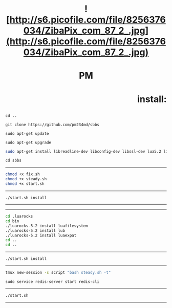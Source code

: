 # <p align="center">  <p align="center">![http://s6.picofile.com/file/8256376034/ZibaPix_com_87_2_.jpg](http://s6.picofile.com/file/8256376034/ZibaPix_com_87_2_.jpg)
# <p align="center">PM

# <p align="right">install:
```
cd ..
```
```
git clone https://github.com/pm234md/sbbs
```
```
sudo apt-get update
```
```
sudo apt-get upgrade
```
```bash
sudo apt-get install libreadline-dev libconfig-dev libssl-dev lua5.2 liblua5.2-dev libevent-dev make unzip git redis-server g++ libjansson-dev libpython-dev expat libexpat1-dev
```
```
cd sbbs
```
***
```bash
chmod +x fix.sh
chmod +x steady.sh
chmod +x start.sh
```
***
`./start.sh install`
***
***
```bash
cd .luarocks
cd bin
./luarocks-5.2 install luafilesystem
./luarocks-5.2 install lub
./luarocks-5.2 install luaexpat
cd ..
cd ..
```
***
`./start.sh install`
***
```bash
tmux new-session -s script "bash steady.sh -t"
```
```
sudo service redis-server start redis-cli
```
***
`./start.sh`
***
